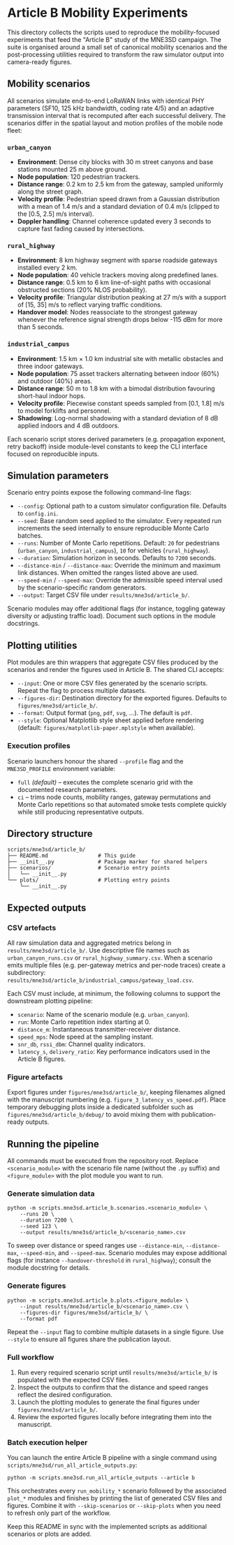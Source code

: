 # Article B Mobility Experiments

This directory collects the scripts used to reproduce the mobility-focused experiments that feed the "Article B" study of the MNE3SD campaign. The suite is organised around a small set of canonical mobility scenarios and the post-processing utilities required to transform the raw simulator output into camera-ready figures.

## Mobility scenarios

All scenarios simulate end-to-end LoRaWAN links with identical PHY parameters (SF10, 125 kHz bandwidth, coding rate 4/5) and an adaptive transmission interval that is recomputed after each successful delivery. The scenarios differ in the spatial layout and motion profiles of the mobile node fleet:

### `urban_canyon`
- **Environment**: Dense city blocks with 30 m street canyons and base stations mounted 25 m above ground.
- **Node population**: 120 pedestrian trackers.
- **Distance range**: 0.2 km to 2.5 km from the gateway, sampled uniformly along the street graph.
- **Velocity profile**: Pedestrian speed drawn from a Gaussian distribution with a mean of 1.4 m/s and a standard deviation of 0.4 m/s (clipped to the \[0.5, 2.5\] m/s interval).
- **Doppler handling**: Channel coherence updated every 3 seconds to capture fast fading caused by intersections.

### `rural_highway`
- **Environment**: 8 km highway segment with sparse roadside gateways installed every 2 km.
- **Node population**: 40 vehicle trackers moving along predefined lanes.
- **Distance range**: 0.5 km to 6 km line-of-sight paths with occasional obstructed sections (20% NLOS probability).
- **Velocity profile**: Triangular distribution peaking at 27 m/s with a support of \[15, 35\] m/s to reflect varying traffic conditions.
- **Handover model**: Nodes reassociate to the strongest gateway whenever the reference signal strength drops below -115 dBm for more than 5 seconds.

### `industrial_campus`
- **Environment**: 1.5 km × 1.0 km industrial site with metallic obstacles and three indoor gateways.
- **Node population**: 75 asset trackers alternating between indoor (60%) and outdoor (40%) areas.
- **Distance range**: 50 m to 1.8 km with a bimodal distribution favouring short-haul indoor hops.
- **Velocity profile**: Piecewise constant speeds sampled from \[0.1, 1.8\] m/s to model forklifts and personnel.
- **Shadowing**: Log-normal shadowing with a standard deviation of 8 dB applied indoors and 4 dB outdoors.

Each scenario script stores derived parameters (e.g. propagation exponent, retry backoff) inside module-level constants to keep the CLI interface focused on reproducible inputs.

## Simulation parameters

Scenario entry points expose the following command-line flags:

- `--config`: Optional path to a custom simulator configuration file. Defaults to `config.ini`.
- `--seed`: Base random seed applied to the simulator. Every repeated run increments the seed internally to ensure reproducible Monte Carlo batches.
- `--runs`: Number of Monte Carlo repetitions. Default: `20` for pedestrians (`urban_canyon`, `industrial_campus`), `10` for vehicles (`rural_highway`).
- `--duration`: Simulation horizon in seconds. Defaults to `7200` seconds.
- `--distance-min` / `--distance-max`: Override the minimum and maximum link distances. When omitted the ranges listed above are used.
- `--speed-min` / `--speed-max`: Override the admissible speed interval used by the scenario-specific random generators.
- `--output`: Target CSV file under `results/mne3sd/article_b/`.

Scenario modules may offer additional flags (for instance, toggling gateway diversity or adjusting traffic load). Document such options in the module docstrings.

## Plotting utilities

Plot modules are thin wrappers that aggregate CSV files produced by the scenarios and render the figures used in Article B. The shared CLI accepts:

- `--input`: One or more CSV files generated by the scenario scripts. Repeat the flag to process multiple datasets.
- `--figures-dir`: Destination directory for the exported figures. Defaults to `figures/mne3sd/article_b/`.
- `--format`: Output format (`png`, `pdf`, `svg`, ...). The default is `pdf`.
- `--style`: Optional Matplotlib style sheet applied before rendering (default: `figures/matplotlib-paper.mplstyle` when available).

### Execution profiles
Scenario launchers honour the shared `--profile` flag and the `MNE3SD_PROFILE`
environment variable:

- `full` *(default)* – executes the complete scenario grid with the documented
  research parameters.
- `ci` – trims node counts, mobility ranges, gateway permutations and Monte
  Carlo repetitions so that automated smoke tests complete quickly while still
  producing representative outputs.

## Directory structure

```
scripts/mne3sd/article_b/
├── README.md                # This guide
├── __init__.py              # Package marker for shared helpers
├── scenarios/               # Scenario entry points
│   └── __init__.py
└── plots/                   # Plotting entry points
    └── __init__.py
```

## Expected outputs

### CSV artefacts
All raw simulation data and aggregated metrics belong in `results/mne3sd/article_b/`. Use descriptive file names such as `urban_canyon_runs.csv` or `rural_highway_summary.csv`. When a scenario emits multiple files (e.g. per-gateway metrics and per-node traces) create a subdirectory: `results/mne3sd/article_b/industrial_campus/gateway_load.csv`.

Each CSV must include, at minimum, the following columns to support the downstream plotting pipeline:

- `scenario`: Name of the scenario module (e.g. `urban_canyon`).
- `run`: Monte Carlo repetition index starting at 0.
- `distance_m`: Instantaneous transmitter-receiver distance.
- `speed_mps`: Node speed at the sampling instant.
- `snr_db`, `rssi_dbm`: Channel quality indicators.
- `latency_s`, `delivery_ratio`: Key performance indicators used in the Article B figures.

### Figure artefacts
Export figures under `figures/mne3sd/article_b/`, keeping filenames aligned with the manuscript numbering (e.g. `figure_3_latency_vs_speed.pdf`). Place temporary debugging plots inside a dedicated subfolder such as `figures/mne3sd/article_b/debug/` to avoid mixing them with publication-ready outputs.

## Running the pipeline

All commands must be executed from the repository root. Replace `<scenario_module>` with the scenario file name (without the `.py` suffix) and `<figure_module>` with the plot module you want to run.

### Generate simulation data

```
python -m scripts.mne3sd.article_b.scenarios.<scenario_module> \
    --runs 20 \
    --duration 7200 \
    --seed 123 \
    --output results/mne3sd/article_b/<scenario_name>.csv
```

To sweep over distance or speed ranges use `--distance-min`, `--distance-max`, `--speed-min`, and `--speed-max`. Scenario modules may expose additional flags (for instance `--handover-threshold` in `rural_highway`); consult the module docstring for details.

### Generate figures

```
python -m scripts.mne3sd.article_b.plots.<figure_module> \
    --input results/mne3sd/article_b/<scenario_name>.csv \
    --figures-dir figures/mne3sd/article_b/ \
    --format pdf
```

Repeat the `--input` flag to combine multiple datasets in a single figure. Use `--style` to ensure all figures share the publication layout.

### Full workflow

1. Run every required scenario script until `results/mne3sd/article_b/` is populated with the expected CSV files.
2. Inspect the outputs to confirm that the distance and speed ranges reflect the desired configuration.
3. Launch the plotting modules to generate the final figures under `figures/mne3sd/article_b/`.
4. Review the exported figures locally before integrating them into the manuscript.

### Batch execution helper

You can launch the entire Article B pipeline with a single command using `scripts/mne3sd/run_all_article_outputs.py`:

```
python -m scripts.mne3sd.run_all_article_outputs --article b
```

This orchestrates every `run_mobility_*` scenario followed by the associated `plot_*` modules and finishes by printing the list of generated CSV files and figures. Combine it with `--skip-scenarios` or `--skip-plots` when you need to refresh only part of the workflow.

Keep this README in sync with the implemented scripts as additional scenarios or plots are added.
